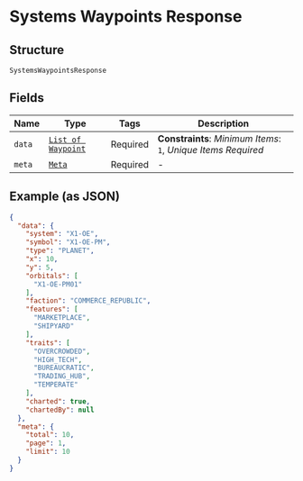 
# Systems Waypoints Response

## Structure

`SystemsWaypointsResponse`

## Fields

| Name | Type | Tags | Description |
|  --- | --- | --- | --- |
| `data` | [`List of Waypoint`](../../doc/models/waypoint.md) | Required | **Constraints**: *Minimum Items*: `1`, *Unique Items Required* |
| `meta` | [`Meta`](../../doc/models/meta.md) | Required | - |

## Example (as JSON)

```json
{
  "data": {
    "system": "X1-OE",
    "symbol": "X1-OE-PM",
    "type": "PLANET",
    "x": 10,
    "y": 5,
    "orbitals": [
      "X1-OE-PM01"
    ],
    "faction": "COMMERCE_REPUBLIC",
    "features": [
      "MARKETPLACE",
      "SHIPYARD"
    ],
    "traits": [
      "OVERCROWDED",
      "HIGH_TECH",
      "BUREAUCRATIC",
      "TRADING_HUB",
      "TEMPERATE"
    ],
    "charted": true,
    "chartedBy": null
  },
  "meta": {
    "total": 10,
    "page": 1,
    "limit": 10
  }
}
```

